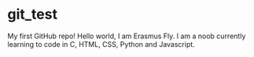 # git_test
My first GitHub repo!
Hello world, I am Erasmus Fly. I am a noob currently learning to code in C, HTML, CSS, Python and Javascript. 
